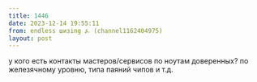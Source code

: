 ```yaml
---
title: 1446
date: 2023-12-14 19:55:11
from: endless шизing ⍼ (channel1162404975)
layout: post
---
```


у кого есть контакты мастеров/сервисов по ноутам доверенных? по железячному уровню, типа паяний чипов и т.д.
